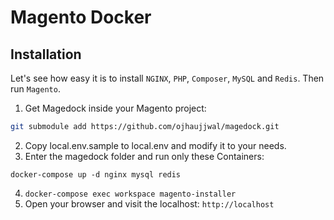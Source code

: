 Magento Docker
====================

## Installation

Let's see how easy it is to install `NGINX`, `PHP`, `Composer`, `MySQL` and `Redis`. Then run `Magento`.

1. Get Magedock inside your Magento project: 

```bash
git submodule add https://github.com/ojhaujjwal/magedock.git
```
2. Copy local.env.sample to local.env and modify it to your needs.
3. Enter the magedock folder and run only these Containers: 

`docker-compose up -d nginx mysql redis`

4. `docker-compose exec workspace magento-installer`
5. Open your browser and visit the localhost: `http://localhost`
